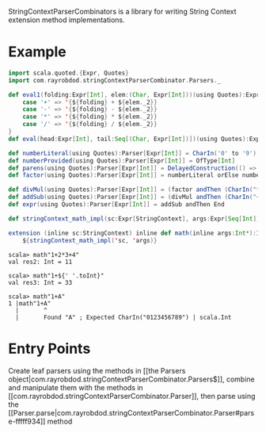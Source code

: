 ---
---

StringContextParserCombinators is a library for writing String Context extension method implementations.

# Example

```scala
import scala.quoted.{Expr, Quotes}
import com.rayrobdod.stringContextParserCombinator.Parsers._

def eval1(folding:Expr[Int], elem:(Char, Expr[Int]))(using Quotes):Expr[Int] = elem._1 match {
	case '+' => '{${folding} + ${elem._2}}
	case '-' => '{${folding} - ${elem._2}}
	case '*' => '{${folding} * ${elem._2}}
	case '/' => '{${folding} / ${elem._2}}
}
def eval(head:Expr[Int], tail:Seq[(Char, Expr[Int])])(using Quotes):Expr[Int] = tail.foldLeft(head)(eval1 _)

def numberLiteral(using Quotes):Parser[Expr[Int]] = CharIn('0' to '9').repeat(1).map({x => Expr[Int](x.toInt)})
def numberProvided(using Quotes):Parser[Expr[Int]] = OfType[Int]
def parens(using Quotes):Parser[Expr[Int]] = DelayedConstruction(() => IsString("(") andThen addSub andThen IsString(")"))
def factor(using Quotes):Parser[Expr[Int]] = numberLiteral orElse numberProvided orElse parens

def divMul(using Quotes):Parser[Expr[Int]] = (factor andThen (CharIn("*/") andThen factor).repeat()).map(eval _)
def addSub(using Quotes):Parser[Expr[Int]] = (divMul andThen (CharIn("+-") andThen divMul).repeat()).map(eval _)
def expr(using Quotes):Parser[Expr[Int]] = addSub andThen End

def stringContext_math_impl(sc:Expr[StringContext], args:Expr[Seq[Int]])(using Quotes):Expr[Int] = expr.parse(sc, args)
```

```scala sc:nocompile
extension (inline sc:StringContext) inline def math(inline args:Int*):Int =
    ${stringContext_math_impl('sc, 'args)}
```

```
scala> math"1+2*3+4"
val res2: Int = 11

scala> math"1+${' '.toInt}"
val res3: Int = 33

scala> math"1+A"
1 |math"1+A"
  |       ^
  |       Found "A" ; Expected CharIn("0123456789") | scala.Int
```

# Entry Points

Create leaf parsers using the methods in [[the Parsers object|com.rayrobdod.stringContextParserCombinator.Parsers$]],
combine and manipulate them with the methods in [[com.rayrobdod.stringContextParserCombinator.Parser]], then parse
using the [[Parser.parse|com.rayrobdod.stringContextParserCombinator.Parser#parse-fffff934]] method
